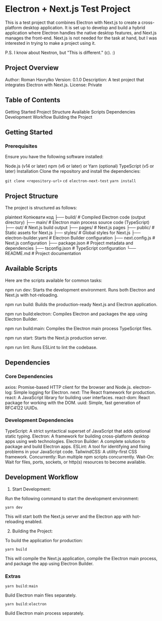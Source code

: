 # Electron + Next.js Test Project
This is a test project that combines Electron with Next.js to create a cross-platform desktop application. It is set up to develop and build a hybrid application where Electron handles the native desktop features, and Next.js manages the front-end.
Next.js is not needed for the task at hand, but I was interested in trying to make a project using it.

P.S. I know about Nextron, but "This is different." (c). :)

## Project Overview
Author: Roman Havrylko
Version: 0.1.0
Description: A test project that integrates Electron with Next.js.
License: Private

## Table of Contents

Getting Started
Project Structure
Available Scripts
Dependencies
Development Workflow
Building the Project

## Getting Started
### Prerequisites
Ensure you have the following software installed:

Node.js (v14 or later)
npm (v6 or later) or Yarn (optional)
TypeScript (v5 or later)
Installation
Clone the repository and install the dependencies:

`git clone <repository-url>`
`cd electron-next-test`
`yarn install`

## Project Structure
The project is structured as follows:

plaintext
Копіювати код
├── build/            # Compiled Electron code (output directory)
├── main/             # Electron main process source code (TypeScript)
├── out/              # Next.js build output
├── pages/            # Next.js pages
├── public/           # Static assets for Next.js
├── styles/           # Global styles for Next.js
├── electron-builder.yaml  # Electron Builder configuration
├── next.config.js    # Next.js configuration
├── package.json      # Project metadata and dependencies
├── tsconfig.json     # TypeScript configuration
└── README.md         # Project documentation

## Available Scripts
Here are the scripts available for common tasks:

npm run dev: Starts the development environment. Runs both Electron and Next.js with hot-reloading.

npm run build: Builds the production-ready Next.js and Electron application.

npm run build:electron: Compiles Electron and packages the app using Electron Builder.

npm run build:main: Compiles the Electron main process TypeScript files.

npm run start: Starts the Next.js production server.

npm run lint: Runs ESLint to lint the codebase.

## Dependencies

### Core Dependencies
axios: Promise-based HTTP client for the browser and Node.js.
electron-log: Simple logging for Electron.
next: The React framework for production.
react: A JavaScript library for building user interfaces.
react-dom: React package for working with the DOM.
uuid: Simple, fast generation of RFC4122 UUIDs.

### Development Dependencies
TypeScript: A strict syntactical superset of JavaScript that adds optional static typing.
Electron: A framework for building cross-platform desktop apps using web technologies.
Electron Builder: A complete solution to package and build Electron apps.
ESLint: A tool for identifying and fixing problems in your JavaScript code.
TailwindCSS: A utility-first CSS framework.
Concurrently: Run multiple npm scripts concurrently.
Wait-On: Wait for files, ports, sockets, or http(s) resources to become available.

## Development Workflow
1. Start Development:

Run the following command to start the development environment:

`yarn dev`

This will start both the Next.js server and the Electron app with hot-reloading enabled.

2. Building the Project:

To build the application for production:

`yarn build`

This will compile the Next.js application, compile the Electron main process, and package the app using Electron Builder.

### Extras

`yarn build:main`

Build Electron main files separately.

`yarn build:electron`

Build Electron main process separately.
